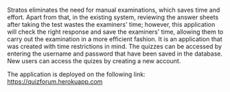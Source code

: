 Stratos eliminates the need for manual examinations, which saves time and effort. 
Apart from that, in the existing system, reviewing the answer sheets after taking the test wastes the examiners' time; however, this application will check the right response and save the examiners' time, allowing them to carry out the examination in a more efficient fashion. 
It is an application that was created with time restrictions in mind. 
The quizzes can be accessed by entering the username and password that have been saved in the database. 
New users can access the quizes by creating a new account.

The application is deployed on the following link:
https://quizforum.herokuapp.com
